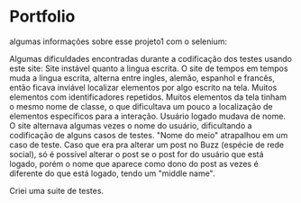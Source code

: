 # Portfolio

algumas informações sobre esse projeto1 com o selenium:

Algumas dificuldades encontradas durante a codificação dos testes usando este site:
    Site instável quanto a lingua escrita.
        O site de tempos em tempos muda a lingua escrita, alterna entre ingles, alemão, espanhol e francês, então ficava inviável localizar elementos por algo escrito na tela.
    Muitos elementos com identificadores repetidos.
        Muitos elementos da tela tinham o mesmo nome de classe, o que dificultava um pouco a localização de elementos específicos para a interação.
    Usuário logado mudava de nome.
        O site alternava algumas vezes o nome do usuário, dificultando a codificação de alguns casos de testes.
    "Nome do meio" atrapalhou em um caso de teste.
        Caso que era pra alterar um post no Buzz (espécie de rede social), só é possível alterar o post se o post for do usuário que está logado, porém o nome que aparece como dono do post as vezes é diferente do que está logado, tendo um "middle name".

Criei uma suite de testes.
